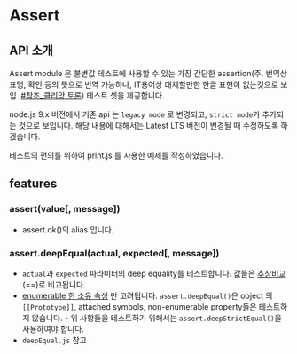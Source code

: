 # Assert

## API 소개

Assert module 은 불변값 테스트에 사용할 수 있는 가장 간단한 assertion(주. 번역상 표명, 확인 등의 뜻으로 번역 가능하나, IT용어상 대체할만한 한글 표현이 없는것으로 보임. [#참조_클리앙 토론](https://www.clien.net/service/board/kin/3025362)) 테스트 셋을 제공합니다.

node.js 9.x 버전에서 기존 api 는 `legacy mode` 로 변경되고, `strict mode`가 추가되는 것으로 보입니다.
해당 내용에 대해서는 Latest LTS 버전이 변경될 때 수정하도록 하겠습니다.

테스트의 편의를 위하여 print.js 를 사용한 예제를 작성하였습니다.

## features

### assert(value[, message])

- assert.ok()의 alias 입니다.

### assert.deepEqual(actual, expected[, message])

- `actual`과 `expected` 파라미터의 deep equality를 테스트합니다. 값들은 [추상비교](https://tc39.github.io/ecma262/#sec-abstract-equality-comparison)(==)로 비교됩니다.
- [enumerable 한 소유 속성](https://developer.mozilla.org/en-US/docs/Web/JavaScript/Enumerability_and_ownership_of_properties) 만 고려됩니다. `assert.deepEqual()`은 object 의 `[[Prototype]]`, attached symbols, non-enumerable property들은 테스트하지 않습니다. - 위 사항들을 테스트하기 위해서는 `assert.deepStrictEqual()`을 사용하여야 합니다.
- `deepEqual.js` 참고
